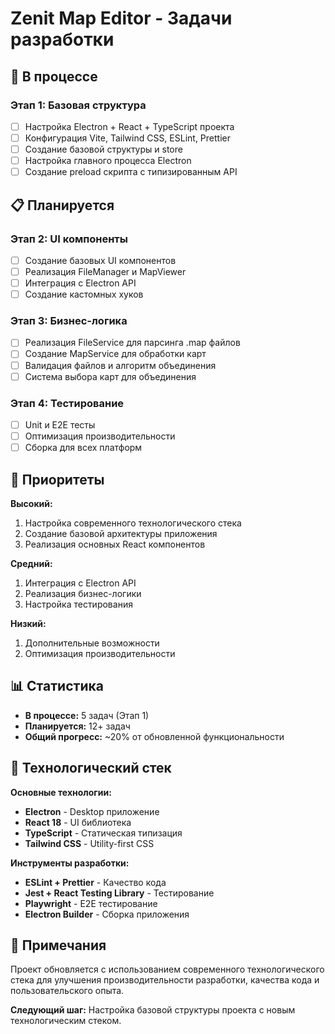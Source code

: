 # Zenit Map Editor - Задачи разработки

## 🔄 В процессе

### Этап 1: Базовая структура

- [ ] Настройка Electron + React + TypeScript проекта
- [ ] Конфигурация Vite, Tailwind CSS, ESLint, Prettier
- [ ] Создание базовой структуры и store
- [ ] Настройка главного процесса Electron
- [ ] Создание preload скрипта с типизированным API

## 📋 Планируется

### Этап 2: UI компоненты

- [ ] Создание базовых UI компонентов
- [ ] Реализация FileManager и MapViewer
- [ ] Интеграция с Electron API
- [ ] Создание кастомных хуков

### Этап 3: Бизнес-логика

- [ ] Реализация FileService для парсинга .map файлов
- [ ] Создание MapService для обработки карт
- [ ] Валидация файлов и алгоритм объединения
- [ ] Система выбора карт для объединения

### Этап 4: Тестирование

- [ ] Unit и E2E тесты
- [ ] Оптимизация производительности
- [ ] Сборка для всех платформ

## 🎯 Приоритеты

**Высокий:**

1. Настройка современного технологического стека
2. Создание базовой архитектуры приложения
3. Реализация основных React компонентов

**Средний:**

1. Интеграция с Electron API
2. Реализация бизнес-логики
3. Настройка тестирования

**Низкий:**

1. Дополнительные возможности
2. Оптимизация производительности

## 📊 Статистика

- **В процессе:** 5 задач (Этап 1)
- **Планируется:** 12+ задач
- **Общий прогресс:** ~20% от обновленной функциональности

## 🚀 Технологический стек

**Основные технологии:**

- **Electron** - Desktop приложение
- **React 18** - UI библиотека
- **TypeScript** - Статическая типизация
- **Tailwind CSS** - Utility-first CSS

**Инструменты разработки:**

- **ESLint + Prettier** - Качество кода
- **Jest + React Testing Library** - Тестирование
- **Playwright** - E2E тестирование
- **Electron Builder** - Сборка приложения

## 📝 Примечания

Проект обновляется с использованием современного технологического стека для улучшения производительности разработки, качества кода и пользовательского опыта.

**Следующий шаг:** Настройка базовой структуры проекта с новым технологическим стеком.
